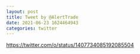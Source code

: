 ```yaml
--- 
layout: post 
title: Tweet by @AlertTrade 
date: 2021-06-23 1624464943 
categories: twitter 
--- 
```

https://twitter.com/o/status/1407734085192085504